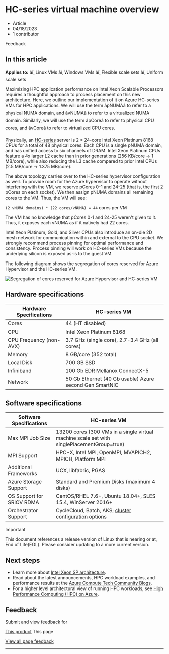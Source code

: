# HC-series virtual machine overview

* Article
* 04/18/2023
* 1 contributor

Feedback

## In this article

**Applies to:** âï¸ Linux VMs âï¸ Windows VMs âï¸ Flexible scale sets âï¸ Uniform scale sets

Maximizing HPC application performance on Intel Xeon Scalable Processors requires a thoughtful approach to process placement on this new architecture. Here, we outline our implementation of it on Azure HC-series VMs for HPC applications. We will use the term âpNUMAâ to refer to a physical NUMA domain, and âvNUMAâ to refer to a virtualized NUMA domain. Similarly, we will use the term âpCoreâ to refer to physical CPU cores, and âvCoreâ to refer to virtualized CPU cores.

Physically, an [HC-series](hc-series) server is 2 \* 24-core Intel Xeon Platinum 8168 CPUs for a total of 48 physical cores. Each CPU is a single pNUMA domain, and has unified access to six channels of DRAM. Intel Xeon Platinum CPUs feature a 4x larger L2 cache than in prior generations (256 KB/core -> 1 MB/core), while also reducing the L3 cache compared to prior Intel CPUs (2.5 MB/core -> 1.375 MB/core).

The above topology carries over to the HC-series hypervisor configuration as well. To provide room for the Azure hypervisor to operate without interfering with the VM, we reserve pCores 0-1 and 24-25 (that is, the first 2 pCores on each socket). We then assign pNUMA domains all remaining cores to the VM. Thus, the VM will see:

`(2 vNUMA domains) * (22 cores/vNUMA) = 44` cores per VM

The VM has no knowledge that pCores 0-1 and 24-25 weren't given to it. Thus, it exposes each vNUMA as if it natively had 22 cores.

Intel Xeon Platinum, Gold, and Silver CPUs also introduce an on-die 2D mesh network for communication within and external to the CPU socket. We strongly recommend process pinning for optimal performance and consistency. Process pinning will work on HC-series VMs because the underlying silicon is exposed as-is to the guest VM.

The following diagram shows the segregation of cores reserved for Azure Hypervisor and the HC-series VM.

![Segregation of cores reserved for Azure Hypervisor and HC-series VM](media/hpc/architecture/hc-segregation-cores.png)

## Hardware specifications

| Hardware Specifications | HC-series VM |
| --- | --- |
| Cores | 44 (HT disabled) |
| CPU | Intel Xeon Platinum 8168 |
| CPU Frequency (non-AVX) | 3.7 GHz (single core), 2.7-3.4 GHz (all cores) |
| Memory | 8 GB/core (352 total) |
| Local Disk | 700 GB SSD |
| Infiniband | 100 Gb EDR Mellanox ConnectX-5 |
| Network | 50 Gb Ethernet (40 Gb usable) Azure second Gen SmartNIC |

## Software specifications

| Software Specifications | HC-series VM |
| --- | --- |
| Max MPI Job Size | 13200 cores (300 VMs in a single virtual machine scale set with singlePlacementGroup=true) |
| MPI Support | HPC-X, Intel MPI, OpenMPI, MVAPICH2, MPICH, Platform MPI |
| Additional Frameworks | UCX, libfabric, PGAS |
| Azure Storage Support | Standard and Premium Disks (maximum 4 disks) |
| OS Support for SRIOV RDMA | CentOS/RHEL 7.6+, Ubuntu 18.04+, SLES 15.4, WinServer 2016+ |
| Orchestrator Support | CycleCloud, Batch, AKS; [cluster configuration options](sizes-hpc#cluster-configuration-options) |

Important

This document references a release version of Linux that is nearing or at, End of Life(EOL). Please consider updating to a more current version.

## Next steps

* Learn more about [Intel Xeon SP architecture](https://software.intel.com/content/www/us/en/develop/articles/intel-xeon-processor-scalable-family-technical-overview.html).
* Read about the latest announcements, HPC workload examples, and performance results at the [Azure Compute Tech Community Blogs](https://techcommunity.microsoft.com/t5/azure-compute/bg-p/AzureCompute).
* For a higher level architectural view of running HPC workloads, see [High Performance Computing (HPC) on Azure](/en-us/azure/architecture/topics/high-performance-computing/).

## Feedback

Submit and view feedback for

[This product](https://feedback.azure.com/d365community/forum/ec2f1827-be25-ec11-b6e6-000d3a4f0f1c)
This page

[View all page feedback](https://github.com/MicrosoftDocs/azure-docs/issues)

---
